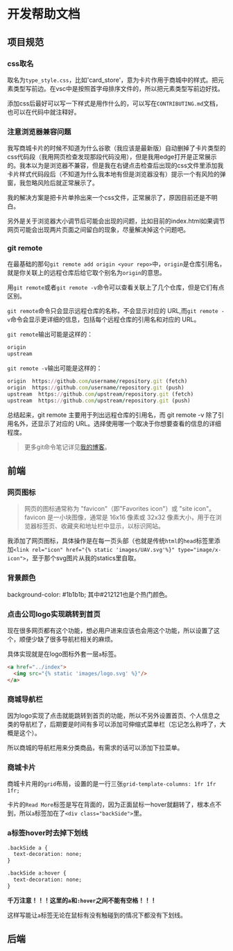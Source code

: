 # 开发帮助文档
## 项目规范
### css取名
取名为`type_style.css`，比如'card_store'，意为卡片作用于商城中的样式。把元素类型写前边。在vsc中是按照首字母排序文件的，所以把元素类型写前边好找。

添加css后最好可以写一下样式是用作什么的，可以写在`CONTRIBUTING.md`文档，也可以在代码中就注释好。

### 注意浏览器兼容问题
我写商城卡片的时候不知道为什么谷歌（我应该是最新版）自动删掉了卡片类型的css代码段（我用网页检查发现那段代码没用），但是我用edge打开是正常展示的。我本以为是浏览器不兼容，但是我在右键点击检查后出现的css文件里添加我卡片样式代码段后（不知道为什么我本地有但是浏览器没有）提示一个有风险的弹窗，我忽略风险后就正常展示了。

我的解决方案是把卡片单拎出来一个css文件，正常展示了，原因目前还是不明白。

另外是关于浏览器大小调节后可能会出现的问题，比如目前的index.html如果调节网页可能会出现两片页面之间留白的现象，尽量解决掉这个问题吧。
### git remote
在最基础的那句`git remote add origin <your repo>`中，`origin`是仓库引用名，就是你关联上的远程仓库后给它取个别名为`origin`的意思。

用`git remote`或者`git remote -v`命令可以查看关联上了几个仓库，但是它们有点区别。

`git remote`命令只会显示远程仓库的名称，不会显示对应的 URL,而`git remote -v`命令会显示更详细的信息，包括每个远程仓库的引用名和对应的 URL。

`git remote`输出可能是这样的：

``` ruby
origin
upstream
```
`git remote -v`输出可能是这样的：
``` ruby
origin  https://github.com/username/repository.git (fetch)
origin  https://github.com/username/repository.git (push)
upstream  https://github.com/upstream/repository.git (fetch)
upstream  https://github.com/upstream/repository.git (push)
```

总结起来，git remote 主要用于列出远程仓库的引用名，而 git remote -v 除了引用名外，还显示了对应的 URL。选择使用哪一个取决于你想要查看的信息的详细程度。

> 更多git命令笔记详见[我的博客](https://lucy23.blog/articles/cf02c727.html)。

## 前端
### 网页图标
> 网页的图标通常称为 "favicon"（即"Favorites icon"）或 "site icon"。favicon 是一小块图像，通常是 16x16 像素或 32x32 像素大小，用于在浏览器标签页、收藏夹和地址栏中显示，以标识网站。

我添加了网页图标，具体操作是在每一页头部（也就是传统`html`的`head`标签里添加`<link rel="icon" href="{% static 'images/UAV.svg'%}" type="image/x-icon">`，至于那个svg图片从我的statics里自取。

### 背景颜色
background-color: #1b1b1b;
其中#212121也是个热门颜色。

### 点击公司logo实现跳转到首页
现在很多网页都有这个功能，想必用户进来应该也会用这个功能，所以设置了这个，顺便少缺了很多导航栏相关的麻烦。

具体实现就是在logo图标外套一层`a`标签。

``` html
<a href="../index">
  <img src="{% static 'images/logo.svg' %}"/>
</a>
```

### 商城导航栏
因为logo实现了点击就能跳转到首页的功能，所以不另外设置首页、个人信息之类的导航栏了，后期要是时间有多可以添加可伸缩式菜单栏（忘记怎么称呼了，大概是这个）。

所以商城的导航栏用来分类商品，有需求的话可以添加下拉菜单。

### 商城卡片
商城卡片用的`grid`布局，设置的是一行三张`grid-template-columns: 1fr 1fr 1fr;`

卡片的`Read More`标签是写在背面的，因为正面鼠标一hover就翻转了，根本点不到，所以`a`标签加在了`<div class="backSide">`里。

### a标签hover时去掉下划线
``` html
.backSide a {
  text-decoration: none;
}

.backSide a:hover {
  text-decoration: none;
}
```

**千万注意！！！这里的`a`和`:hover`之间不能有空格！！！**

这样写能让`a`标签无论在鼠标有没有触碰到的情况下都没有下划线。

## 后端
